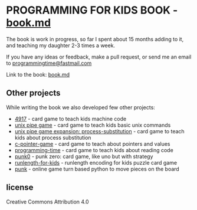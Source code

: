 
# PROGRAMMING FOR KIDS BOOK - [book.md](book.md)

The book is work in progress, so far I spent about 15 months adding to it, and teaching my daughter 2-3 times a week.

If you have any ideas or feedback, make a pull request, or send me an email to programmingtime@fastmail.com

Link to the book: [book.md](book.md)

## Other projects

While writing the book we also developed few other projects:

* [4917](https://punkx.org/4917/) - card game to teach kids machine code
* [unix pipe game](https://punkx.org/unix-pipe-game/) - card game to teach kids basic unix commands
* [unix pipe game expansion: process-substitution](https://punkx.org/unix-pipe-game/ext-0.1) - card game to teach kids about process substitution
* [c-pointer-game](https://punkx.org/c-pointer-game) - card game to teach about pointers and values
* [programming-time](https://punkjazz.org/programming-time/) - card game to teach kids about reading code
* [punk0](https://punkx.org/punk0/) - punk zero: card game, like uno but with strategy
* [runlength-for-kids](https://punkx.org/runlength-for-kids/) - runlength encoding for kids puzzle card game
* [punk](https://punkjazz.org/punk/) - online game turn based python to move pieces on the board


## license

Creative Commons Attribution 4.0
